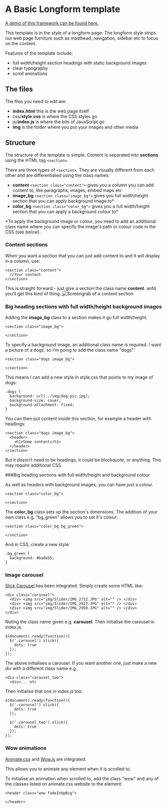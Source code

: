 
# A Basic Longform template

[A demo of this framework can be found here.](https://sheffieldjournalism.github.io/Longfrom-template/)

This template is in the style of a longform page. The longform style strips out web page furniture such as masthead, navigation, sidebar etc to focus on the content. 

Features of the template include:

- full width/height section headings with static background images
- clear typography
- scroll animations

## The files

The files you need to edit are:

- **index.html** this is the web page itself
- css/**style.css** is where the CSS styles go
- js/**index.js** is where the bits of JavaScript go
- **img** is the folder where you put your images and other media


## Structure

The structure of the template is simple. Content is separated into **sections** using the HTML tag ```<section>```.

There are three types of ```<section>```. They are visually different from each other and are differentiated using the class names:

- **content** ```<section class="content">``` gives you a column you can add content to, like paragraphs, images, embed maps etc 
- **image_bg** ```<section class="image_bg">``` gives you full width/height section that you can apply background image to* 
- **color_bg** ```<section class="color_bg">``` gives you a full width/height section that you can apply a background colour to* 

*To apply the background image or colour, you need to add an additional class name where you can specify the image's path or colour code in the CSS (see below).

### Content sections

When you want a section that you can just add content to and it will display in a column, use:

```
<section class="content">
  //Your content
</section>
```

This is straight forward - just give a section the class name **content**. anfd you'll get this kind of thing:
![Screengrab of a content section](https://github.com/SheffieldJournalism/Longfrom-template/raw/master/ReadmeFiles/dot-content.png)

### Big heading sections with full width/height background images

Adding the **image_bg** class to a section makes it go full width/height.

```
<section class="image_bg">

</section>
```

To specify a background image, an additional class name is required. I want a picture of a dogs. so I'm going to add the class name "dogs":

```
<section class="dogs image_bg">

</section>
```
This means I can add a new style in style.css that points to my image of dogs:

```
.dogs {
  background: url(../img/dog_pic.jpg);
  background-size: cover;
  background-attachment: fixed;
}
```

You can then put content inside this section, for example a header with headings:
```
<section class="dogs image_bg">
  <header>
    <h1>Some content</h1>
  </header>
</section>
```

But it doesn't need to be headings, it could be blockquote, or anything. This may require additional CSS.



###Big heading sections with full width/height and background colour

As well as headers with background images, you can have just a colour.

```
<section class="color_bg">

</section>
```
The **color_bg** class sets up the section's dimensions. The addition of your own class e.g. "bg_green" allows you to set it's colour:
```
<section class="color_bg bg_green">

</section>
```
And in CSS, create a new style:
```
.bg_green {
  background: #bada55;
}
```


### Image carousel
[Slick Carousel](http://kenwheeler.github.io/slick/) has been integrated. Simply create some HTML like:

```
<div class="carousel">
  <div> <img src="img/Slider/IMG_2712.JPG" alt="" /> </div>
  <div> <img src="img/Slider/IMG_2927.JPG" alt="" /> </div>
  <div> <img src="img/Slider/IMG_2959.JPG" alt="" /> </div>
</div>

```
Noting the class name given e.g. **carousel**. Then initialise the carousel in index.js.

```
$(document).ready(function(){
  $('.carousel').slick({
    dots: true
  });
});

```

The above initialises a carousel. If you want another one, just make a new div with a different class name e.g. 

```
<div class="carousel_two">
  <div>... etc
```
Then initialise that one in index.js too:

```
$(document).ready(function(){
  $('.carousel').slick({
    dots: true
  });
  
  $('.carousel_two').slick({
    dots: true
  });
});

```


### Wow animations
[Animate.css](http://daneden.github.io/animate.css/) and [Wow.js](http://mynameismatthieu.com/WOW/) are integrated.

This allows you to animate any element when it is scrolled to.

To initialise an animation when scrolled to, add the class "wow" and any of the classes listed on animate.css website to the element:
```
<header class="wow fadeInUpBig">

</header>
```
